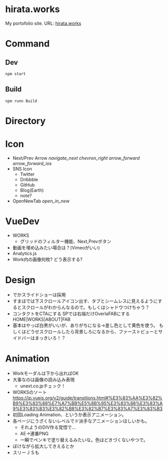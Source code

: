 # hirata.works
My portofolio site. 
URL: [hirata.works](http://hirata.works/)

# Command

## Dev
```
npm start
```

## Build
```
npm runn Build
```

# Directory
<!-- TODO -->

# Icon
- Next/Prev Arrow
  <i class="material-icons-outlined">navigate_next</i>
  <i class="material-icons-outlined">chevron_right</i>
  <i class="material-icons-outlined">arrow_forward</i>
  <i class="material-icons-outlined">arrow_forward_ios</i>
- SNS Icon
  - Twitter
  - Dribbble
  - GitHub
  - Blog(Earth)
  - note?
- OpenNewTab
    <i class="material-icons-outlined">open_in_new</i>

# VueDev
- WORKS
  - グリッドのフィルター機能、Next,Prevボタン
- 動画を埋め込みたい場合は？(Vimeoがいい)
- Analytics.js
- Work内の画像何枚? どう表示する?

# Design
- でかスライドショーは採用
- すまほでは下スクロールアイコン出す、タブとシームレスに見えるようにするとスクロールがわからんなるので。もしくはシャドウつけちゃう？
- コンタクトをCTAにする SPでは右端だけOverlaFABにする HOME|WORKS|ABOUT|FAB
- 基本はやっぱ白黒がいいが、ありがちになる→差し色として黄色を使う。
もしくはどうせスクロールしたら背景しろになるから、ファーストビューとサイドバーはまっきいろ！？


# Animation
- Workモーダルは下から出ればOK
- 大事なのは画像の読み込み表現
  - unext.co.jpチェック！
- WORKSのソート https://jp.vuejs.org/v2/guide/transitions.html#%E3%83%AA%E3%82%B9%E3%83%88%E7%A7%BB%E5%8B%95%E3%83%88%E3%83%A9%E3%83%B3%E3%82%B8%E3%82%B7%E3%83%A7%E3%83%B3
- 初回Loading Animation、というか表示アニメーション。
- 各ページにうざくないレベルでド派手なアニメーションほしいかも。
  - それようのDIV作る覚悟で...
  - AE→連番PNG
  - 一瞬でペンキで塗り替えるみたいな。色はどきづくないやつで。
- ぼけながら拡大してきえるとか
- スリーＪＳも
